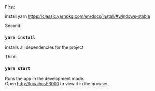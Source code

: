 First:

install yarn https://classic.yarnpkg.com/en/docs/install/#windows-stable

Second:

### `yarn install`

installs all dependencies for the project

Third:

### `yarn start`

Runs the app in the development mode.<br />
Open [http://localhost:3000](http://localhost:3000) to view it in the browser.
